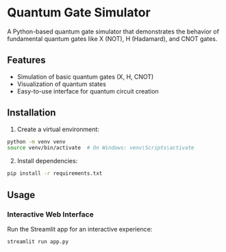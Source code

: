 # Quantum Gate Simulator

A Python-based quantum gate simulator that demonstrates the behavior of fundamental quantum gates like X (NOT), H (Hadamard), and CNOT gates.

## Features
- Simulation of basic quantum gates (X, H, CNOT)
- Visualization of quantum states
- Easy-to-use interface for quantum circuit creation

## Installation
1. Create a virtual environment:
```bash
python -m venv venv
source venv/bin/activate  # On Windows: venv\Scripts\activate
```

2. Install dependencies:
```bash
pip install -r requirements.txt
```

## Usage

### Interactive Web Interface
Run the Streamlit app for an interactive experience:
```bash
streamlit run app.py
```
